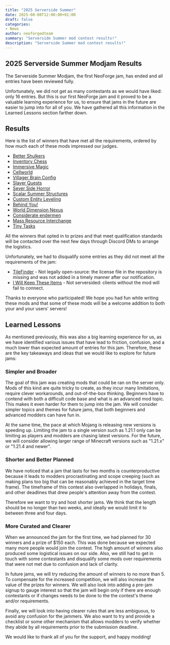 ```yaml
---
title: "2025 Serverside Summer"
date: 2025-08-08T12:00:00+01:00
draft: false
categories:
- News
author: neoforgedteam
summary: "Serverside Summer mod contest results!"
description: "Serverside Summer mod contest results!"
---
```


## 2025 Serverside Summer Modjam Results

The Serverside Summer Modjam, the first NeoForge jam, has ended and all entries have been reviewed fully.

Unfortunately, we did not get as many contestants as we would have liked: only 16 entries. But this is our first
NeoForge jam and it proved to be a valuable learning experience for us, to ensure that jams in the future are easier to
jump into for all of you. We have gathered all this information in the Learned Lessons section farther down.

## Results

Here is the list of winners that have met all the requirements, ordered by how much each of these mods impressed our
judges.

- [Better Shulkers](<https://www.curseforge.com/minecraft/mc-mods/better-shulkers>)
- [Inventory Chess](<https://legacy.curseforge.com/minecraft/mc-mods/inventory-chess>)
- [Immersive Magic](<https://www.curseforge.com/minecraft/mc-mods/immersive-magic>)
- [Cellworld](<https://legacy.curseforge.com/minecraft/mc-mods/cellworld>)
- [Villager Brain Config](<https://www.curseforge.com/minecraft/mc-mods/villager-brain-configuration>)
- [Slayer Quests](<https://legacy.curseforge.com/minecraft/mc-mods/slayer-quests>)
- [Sever Side Horror](<https://www.curseforge.com/minecraft/mc-mods/sever-side-horror>)
- [Scalar Summer Structures](<https://www.curseforge.com/minecraft/mc-mods/scalar-summer-structures>)
- [Custom Entity Leveling](<https://www.curseforge.com/minecraft/mc-mods/custom-entity-leveling>)
- [Behind You!](<https://www.curseforge.com/minecraft/mc-mods/behind-you-2>)
- [World Dimension Nexus](<https://www.curseforge.com/minecraft/mc-mods/world-dimension-nexus>)
- [Considerate endermen](<https://legacy.curseforge.com/minecraft/mc-mods/considerate-endermen>)
- [Mass Resource Interchange](<https://www.curseforge.com/minecraft/mc-mods/mass-resource-interchange>)
- [Tiny Tasks](<https://legacy.curseforge.com/minecraft/mc-mods/tiny-tasks>)

All the winners that opted in to prizes and that meet qualification standards will be contacted over the next few days
through Discord DMs to arrange the logistics.

Unfortunately, we had to disqualify some entries as they did not meet all the requirements of the jam:

- [TileFinder](<https://www.curseforge.com/minecraft/mc-mods/tilefinder>) - Not legally open-source: the license file
  in the repository is missing and was not added in a timely manner after our notification.
- [I Will Keep These Items](<http://curseforge.com/minecraft/mc-mods/iwkti>) - Not serversided: clients without the mod
  will fail to connect.

Thanks to everyone who participated! We hope you had fun while writing these mods and that some of these mods will be
a welcome addition to both your and your users' servers!

## Learned Lessons

As mentioned previously, this was also a big learning experience for us, as we have identified various issues that have
lead to friction, confusion, and a much lower than expected amount of entries for this jam. Therefore, these are the key
takeaways and ideas that we would like to explore for future jams:

### Simpler and Broader

The goal of this jam was creating mods that could be ran on the server only. Mods of this kind are quite tricky to
create, as they incur many limitations, require clever workarounds, and out-of-the-box thinking. Beginners have to
contend with both a difficult code base and what is an advanced mod topic. This makes it even harder for them to jump
into the jam. We will consider simpler topics and themes for future jams, that both beginners and advanced modders can 
have fun in.

At the same time, the pace at which Mojang is releasing new versions is speeding up. Limiting the jam to a single version
such as 1.21.1 only can be limiting as players and modders are chasing latest versions. For the future, we will consider 
allowing larger range of Minecraft versions such as "1.21.x" or "1.21.4 and newer".

### Shorter and Better Planned

We have noticed that a jam that lasts for two months is counterproductive because it leads to modders procrastinating and
scope creeping (such as making plans too big that can be reasonably achieved in the target time frame). The timeframe of
this contest also overlapped in holidays, finals, and other deadlines that drew people's attention away from the contest.

Therefore we want to try and host shorter jams. We think that the length should be no longer than two weeks, and
ideally we would limit it to between three and four days.

### More Curated and Clearer

When we announced the jam for the first time, we had planned for 30 winners and a prize of $150 each. This was done because
we expected many more people would join the contest. The high amount of winners also produced some logistical issues on our
side. Also, we still had to get in touch with some contestants and disqualify some mods over requirements that were not met 
due to confusion and lack of clarity.

In future jams, we will try reducing the amount of winners to no more than 5. To compensate for the increased competition, 
we will also increase the value of the prizes for winners. We will also look into adding a pre-jam signup to gauge interest
so that the jam will begin only if there are enough contestants or if changes needs to be done to the the contest's theme 
and/or requirements.

Finally, we will look into having clearer rules that are less ambiguous, to avoid any confusion for the jammers. We
also want to try and provide a checklist or some other mechanism that allows modders to verify whether they abide by all
requirements prior to the submission deadline.

We would like to thank all of you for the support, and happy modding!